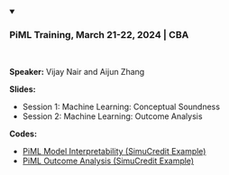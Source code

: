 <details open>
  <summary><h3><strong>PiML Training, March 21-22, 2024 | CBA</strong></h3></summary><br /> 

**Speaker:** Vijay Nair and Aijun Zhang

**Slides:** 

- Session 1: Machine Learning: Conceptual Soundness
- Session 2: Machine Learning: Outcome Analysis

**Codes:** 
- <a style="text-laign: 'center'" target="_blank" href="https://colab.research.google.com/github/SelfExplainML/PiML-Toolbox/blob/main/docs/Workshop/202403CBA/202403PiML_Interpretability_SimuCredit.ipynb">PiML Model Interpretability (SimuCredit Example)</a>  
- <a style="text-laign: 'center'" target="_blank" href="https://colab.research.google.com/github/SelfExplainML/PiML-Toolbox/blob/main/docs/Workshop/202403CBA/202403PiML_OutcomeAnalysis_SimuCredit.ipynb">PiML Outcome Analysis (SimuCredit Example)</a>  
</details>  

